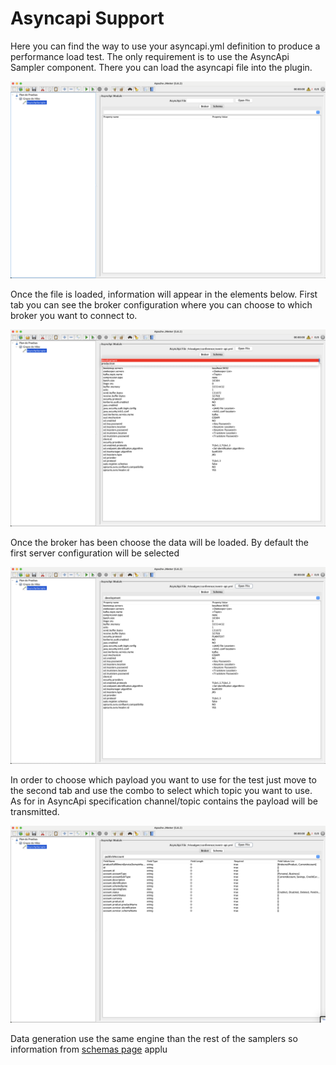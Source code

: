 # Asyncapi Support

Here you can find the way to use your asyncapi.yml definition to produce a performance load test.
The only requirement is to use the AsyncApi Sampler component. There you can load the asyncapi file into the plugin.

![AsyncApi Component](images/AsyncapiComponent.png)

Once the file is loaded, information will appear in the elements below.
First tab you can see the broker configuration where you can choose to which broker you want to connect to.

![Broker Selection](images/AsyncApiComponent-ComboBroker.png)

Once the broker has been choose the data will be loaded. By default the first server configuration will be selected

![Developemnt Broker](images/AsyncApiComponent-FileLoaded.png)

In order to choose which payload you want to use for the test just move to the second tab and use the combo to select which topic you want to use. 
As for in AsyncApi specification channel/topic contains the payload will be transmitted.

![Payload configuration](images/AsyncApiComponent-SchemaLoaded.png)

Data generation use the same engine than the rest of the samplers so information from [schemas page](schemas.md) applu